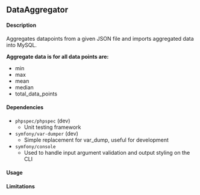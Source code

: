 ## DataAggregator

#### Description
Aggregates datapoints from a given JSON file and imports aggregated data into MySQL.

**Aggregate data is for all data points are:**
- min
- max
- mean
- median
- total_data_points

#### Dependencies
- `phpspec/phpspec` (dev)
    - Unit testing framework
- `symfony/var-dumper` (dev)
    - Simple replacement for var_dump, useful for development
- `symfony/console`
    - Used to handle input argument validation and output styling on the CLI

#### Usage

#### Limitations

